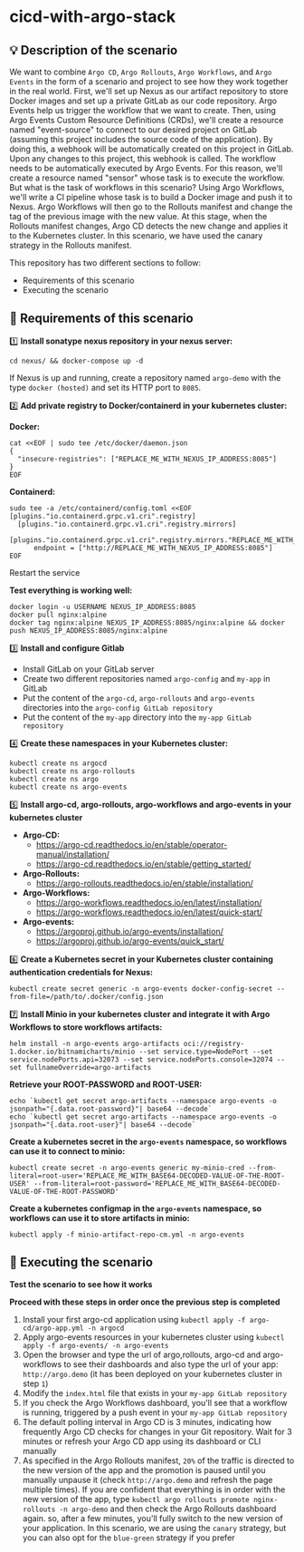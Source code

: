 # cicd-with-argo-stack

## 💡 Description of the scenario
We want to combine `Argo CD`, `Argo Rollouts`, `Argo Workflows`, and `Argo Events` in the form of a scenario and project to see how they work together in the real world. First, we'll set up Nexus as our artifact repository to store Docker images and set up a private GitLab as our code repository. Argo Events help us trigger the workflow that we want to create. Then, using Argo Events Custom Resource Definitions (CRDs), we'll create a resource named "event-source" to connect to our desired project on GitLab (assuming this project includes the source code of the application). By doing this, a webhook will be automatically created on this project in GitLab. Upon any changes to this project, this webhook is called. The workflow needs to be automatically executed by Argo Events. For this reason, we'll create a resource named "sensor" whose task is to execute the workflow. But what is the task of workflows in this scenario? Using Argo Workflows, we'll write a CI pipeline whose task is to build a Docker image and push it to Nexus. Argo Workflows will then go to the Rollouts manifest and change the tag of the previous image with the new value. At this stage, when the Rollouts manifest changes, Argo CD detects the new change and applies it to the Kubernetes cluster. In this scenario, we have used the canary strategy in the Rollouts manifest.

This repository has two different sections to follow:
  - Requirements of this scenario
  - Executing the scenario

## 🔎 Requirements of this scenario

:one: **Install sonatype nexus repository in your nexus server:**

    cd nexus/ && docker-compose up -d
If Nexus is up and running, create a repository named `argo-demo` with the type `docker (hosted)` and set its HTTP port to `8085`.

:two: **Add private registry to Docker/containerd in your kubernetes cluster:**

**Docker:**

    cat <<EOF | sudo tee /etc/docker/daemon.json
    {
      "insecure-registries": ["REPLACE_ME_WITH_NEXUS_IP_ADDRESS:8085"]
    }
    EOF
**Containerd:**

    sudo tee -a /etc/containerd/config.toml <<EOF
    [plugins."io.containerd.grpc.v1.cri".registry]
      [plugins."io.containerd.grpc.v1.cri".registry.mirrors]
        [plugins."io.containerd.grpc.v1.cri".registry.mirrors."REPLACE_ME_WITH_NEXUS_IP_ADDRESS:8085"]
          endpoint = ["http://REPLACE_ME_WITH_NEXUS_IP_ADDRESS:8085"]
    EOF
Restart the service

**Test everything is working well:**

    docker login -u USERNAME NEXUS_IP_ADDRESS:8085
    docker pull nginx:alpine
    docker tag nginx:alpine NEXUS_IP_ADDRESS:8085/nginx:alpine && docker push NEXUS_IP_ADDRESS:8085/nginx:alpine

:three: **Install and configure Gitlab**
   - Install GitLab on your GitLab server
   - Create two different repositories named `argo-config` and `my-app` in GitLab
   - Put the content of the `argo-cd`, `argo-rollouts` and `argo-events` directories into the `argo-config GitLab repository`
   - Put the content of the `my-app` directory into the `my-app GitLab repository`

:four: **Create these namespaces in your Kubernetes cluster:**

    kubectl create ns argocd
    kubectl create ns argo-rollouts
    kubectl create ns argo
    kubectl create ns argo-events

:five: **Install argo-cd, argo-rollouts, argo-workflows and argo-events in your kubernetes cluster**
  - **Argo-CD:**
    - https://argo-cd.readthedocs.io/en/stable/operator-manual/installation/
    - https://argo-cd.readthedocs.io/en/stable/getting_started/
  - **Argo-Rollouts:**
    -  https://argo-rollouts.readthedocs.io/en/stable/installation/
  - **Argo-Workflows:**
    -  https://argo-workflows.readthedocs.io/en/latest/installation/
    -  https://argo-workflows.readthedocs.io/en/latest/quick-start/
  - **Argo-events:**
    - https://argoproj.github.io/argo-events/installation/
    - https://argoproj.github.io/argo-events/quick_start/

:six: **Create a Kubernetes secret in your Kubernetes cluster containing authentication credentials for Nexus:**

    kubectl create secret generic -n argo-events docker-config-secret --from-file=/path/to/.docker/config.json

:seven: **Install Minio in your kubernetes cluster and integrate it with Argo Workflows to store workflows artifacts:**

    helm install -n argo-events argo-artifacts oci://registry-1.docker.io/bitnamicharts/minio --set service.type=NodePort --set service.nodePorts.api=32073 --set service.nodePorts.console=32074 --set fullnameOverride=argo-artifacts
**Retrieve your ROOT-PASSWORD and ROOT-USER:**

    echo `kubectl get secret argo-artifacts --namespace argo-events -o jsonpath="{.data.root-password}"| base64 --decode`
    echo `kubectl get secret argo-artifacts --namespace argo-events -o jsonpath="{.data.root-user}"| base64 --decode`
**Create a kubernetes secret in the `argo-events` namespace, so workflows can use it to connect to minio:**

    kubectl create secret -n argo-events generic my-minio-cred --from-literal=root-user='REPLACE_ME_WITH_BASE64-DECODED-VALUE-OF-THE-ROOT-USER' --from-literal=root-password='REPLACE_ME_WITH_BASE64-DECODED-VALUE-OF-THE-ROOT-PASSWORD'

**Create a kubernetes configmap in the `argo-events` namespace, so workflows can use it to store artifacts in minio:**

    kubectl apply -f minio-artifact-repo-cm.yml -n argo-events

## 🔎 Executing the scenario

**Test the scenario to see how it works**

**Proceed with these steps in order once the previous step is completed**

  1. Install your first argo-cd application using `kubectl apply -f argo-cd/argo-app.yml -n argocd`
  2. Apply argo-events resources in your kubernetes cluster using `kubectl apply -f argo-events/ -n argo-events`
  3. Open the browser and type the url of argo,rollouts, argo-cd and argo-workflows to see their dashboards and also type the url of your app: `http://argo.demo` (it has been deployed on your kubernetes cluster in step `1`)
  4. Modify the `index.html` file that exists in your `my-app GitLab repository`
  5. If you check the Argo Workflows dashboard, you'll see that a workflow is running, triggered by a push event in your `my-app GitLab repository`
  6. The default polling interval in Argo CD is 3 minutes, indicating how frequently Argo CD checks for changes in your Git repository. Wait for 3 minutes or refresh your Argo CD app using its dashboard or CLI manually
  7. As specified in the Argo Rollouts manifest, `20%` of the traffic is directed to the new version of the app and the promotion is paused until you manually unpause it (check `http://argo.demo` and refresh the page multiple times). If you are confident that everything is in order with the new version of the app, type `kubectl argo rollouts promote nginx-rollouts -n argo-demo` and then check the Argo Rollouts dashboard again. so, after a few minutes, you'll fully switch to the new version of your application. In this scenario, we are using the `canary` strategy, but you can also opt for the `blue-green` strategy if you prefer
